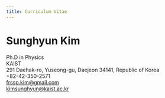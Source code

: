 ```yaml
---
title: Curriculum Vitae
---
```

# Sunghyun Kim
Ph.D in Physics   
KAIST   
291 Daehak-ro, Yuseong-gu, Daejeon 34141, Republic of Korea   
+82-42-350-2571   
frssp.kim@gmail.com  
kimsunghyun@kaist.ac.kr
